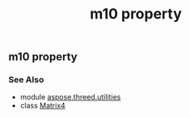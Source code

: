 ﻿---
title: m10 property
second_title: Aspose.3D for Python via .NET API References
description: 
type: docs
weight: 200
url: /python-net/aspose.threed.utilities/matrix4/m10/
is_root: false
---

## m10 property


### See Also
* module [aspose.threed.utilities](../../)
* class [Matrix4](/3d/python-net/aspose.threed.utilities/matrix4)
